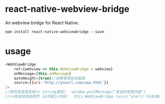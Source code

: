 # react-native-webview-bridge
An  webview bridge for React Native.

`npm install react-native-webviewbridge --save`



# usage

```javascript
<WebViewBridge
	ref={webview => this.WebViewBridge = webview}
	onMessage={this.onMessage}
	autoHeight={true}//如果使用自动高度
	source={{uri:'http://youurl.com/aaa.html'}}
/>
//网页发送信息给rn（string类型）  window.postMessage("发送的信息内容")
//rn发送信息给网页（必须是js代码）  this.WebViewBridge.runjs("alert('h5会弹出一个弹出框')")
```
